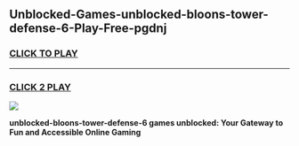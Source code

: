 
## Unblocked-Games-unblocked-bloons-tower-defense-6-Play-Free-pgdnj
<h3>
<a href="https://premium76.site?title=unblocked-bloons-tower-defense-6&ref=18A">CLICK TO PLAY</a></h3>
<hr>

<h3>
<a href="https://premium76.site?title=unblocked-bloons-tower-defense-6&ref=18A">CLICK 2 PLAY</a>
  
</h3>

<a href="https://premium76.site?title=unblocked-bloons-tower-defense-6&ref=18A"><img src="https://clearcache.store/games.png"></a>


**unblocked-bloons-tower-defense-6 games unblocked: Your Gateway to Fun and Accessible Online Gaming**
